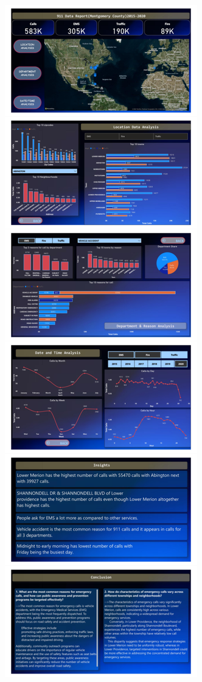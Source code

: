 <div>
	<img src="https://github.com/Maddy1107/911-Calls_Analysis/blob/main/Viz%20Images/911_analysis-images-0.jpg"/>
		<img src="https://github.com/Maddy1107/911-Calls_Analysis/blob/main/Viz%20Images/911_analysis-images-1.jpg"/>
	<img src="https://github.com/Maddy1107/911-Calls_Analysis/blob/main/Viz%20Images/911_analysis-images-2.jpg"/>
	<img src="https://github.com/Maddy1107/911-Calls_Analysis/blob/main/Viz%20Images/911_analysis-images-3.jpg"/>
	<img src="https://github.com/Maddy1107/911-Calls_Analysis/blob/main/Viz%20Images/911_analysis-images-4.jpg"/>
	<img src="https://github.com/Maddy1107/911-Calls_Analysis/blob/main/Viz%20Images/911_analysis-images-5.jpg"/>

</div>
